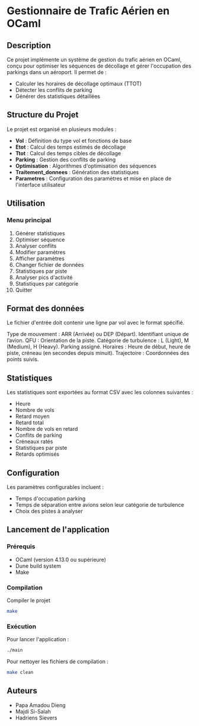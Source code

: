 # Gestionnaire de Trafic Aérien en OCaml

## Description
Ce projet implémente un système de gestion du trafic aérien en OCaml, conçu pour optimiser les séquences de décollage et gérer l'occupation des parkings dans un aéroport. Il permet de :

- Calculer les horaires de décollage optimaux (TTOT)
- Détecter les conflits de parking
- Générer des statistiques détaillées

## Structure du Projet
Le projet est organisé en plusieurs modules :

- **Vol** : Définition du type vol et fonctions de base
- **Etot** : Calcul des temps estimés de décollage
- **Ttot** : Calcul des temps cibles de décollage
- **Parking** : Gestion des conflits de parking
- **Optimisation** : Algorithmes d'optimisation des séquences
- **Traitement_donnees** : Génération des statistiques
- **Parametres** : Configuration des paramètres et mise en place de l'interface utilisateur

## Utilisation

### Menu principal
1. Générer statistiques
2. Optimiser séquence
3. Analyser conflits
4. Modifier paramètres
5. Afficher paramètres
6. Changer fichier de données
7. Statistiques par piste
8. Analyser pics d'activité
9. Statistiques par catégorie
10. Quitter

## Format des données
Le fichier d'entrée doit contenir une ligne par vol avec le format spécifié.

Type de mouvement : ARR (Arrivée) ou DEP (Départ).
Identifiant unique de l’avion.
QFU : Orientation de la piste.
Catégorie de turbulence : L (Light), M (Medium), H (Heavy).
Parking assigné.
Horaires : Heure de début, heure de piste, créneau (en secondes depuis minuit).
Trajectoire : Coordonnées des points suivis.


## Statistiques
Les statistiques sont exportées au format CSV avec les colonnes suivantes :
- Heure
- Nombre de vols
- Retard moyen
- Retard total
- Nombre de vols en retard
- Conflits de parking
- Créneaux ratés
- Statistiques par piste
- Retards optimisés

## Configuration
Les paramètres configurables incluent :
- Temps d'occupation parking
- Temps de séparation entre avions selon leur catégorie de turbulence
- Choix des pistes à analyser


## Lancement de l'application

### Prérequis
- OCaml (version 4.13.0 ou supérieure)
- Dune build system
- Make

### Compilation 
Compiler le projet
```bash
make
```

### Exécution
Pour lancer l'application :
```bash
./main
```

Pour nettoyer les fichiers de compilation :
```bash
make clean
```

## Auteurs
- Papa Amadou Dieng
- Majdi Si-Salah
- Hadriens Sievers